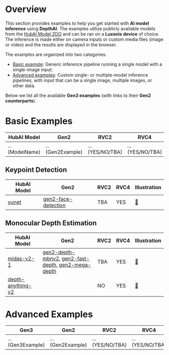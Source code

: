 # Overview
This section provides examples to help you get started with **AI model inference** using **DepthAI**.
The examples utilize publicly available models from the [HubAI Model ZOO](https://hub.luxonis.com/ai/models) and can be ran on a **Luxonis device** of choice.
The inference is made either on camera inputs or custom media files (image or video) and the results are displayed in the browser.

The examples are organized into two categories:
- [Basic example](basic-example/): Generic inference pipeline running a single model with a single-image input;
- [Advanced examples](advanced-examples/): Custom single- or multiple-model inference pipelines, with input that can be a single image, multiple images, or other data.

Below we list all the available **Gen3 examples** (with links to their **Gen2 counterparts**).

# Basic Examples

| HubAI Model | Gen2 | RVC2 | RVC4 | Illustration |
|-------------|------|------|------|--------------|
| ... (ModelName) | ... (Gen2Example) | ... (YES/NO/TBA)  | ... (YES/NO/TBA)  | ... (LinkToMedia) |

## Keypoint Detection

| HubAI Model | Gen2 | RVC2 | RVC4 | Illustration |
|-------------|------|------|------|--------------|
| [yunet](https://hub.luxonis.com/ai/models/5d635f3c-45c0-41d2-8800-7ca3681b1915?view=page) | [gen2-face-detection](../../gen2/gen2-face-detection) | TBA | YES | [🔗](basic-example/illustrations/dummy.gif) |

## Monocular Depth Estimation

| HubAI Model | Gen2 | RVC2 | RVC4 | Illustration |
|-------------|------|------|------|--------------|
| [midas-v2-1](https://hub.luxonis.com/ai/models/be09b09e-053d-4330-a0fc-0c9d16aac007?view=page) | [gen2-depth-mbnv2](../../gen2/gen2-depth-mbnv2), [gen2-fast-depth](../../gen2/gen2-fast-depth), [gen2-mega-depth](../../gen2/gen2-mega-depth) | TBA | YES | [🔗](basic-example/illustrations/dummy.gif) |
| [depth-anything-v2](https://hub.luxonis.com/ai/models/c5bf9763-d29d-4b10-8642-fbd032236383?view=page) |  | NO | YES | [🔗](basic-example/illustrations/dummy.gif) |

# Advanced Examples

| Gen3 | Gen2 | RVC2 | RVC4 | Illustration |
|------|------|------|------|--------------|
| ... (Gen3Example) | ... (Gen2Example) | ... (YES/NO/TBA)  | ... (YES/NO/TBA)  | ... (LinkToMedia) |